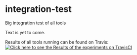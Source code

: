 # integration-test
Big integration test of all tools

Text is yet to come. 


Results of all tools running can be found on Travis: 
[![Click here to see the Results of the experiments on TravisCI](https://travis-ci.org/aas-integration/integration-test.svg?branch=master)](https://travis-ci.org/aas-integration/integration-test)
